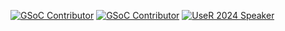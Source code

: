 
[![GSoC Contributor](https://abhi-1u.github.io/template_samples/img/gsoc22.svg)](https://summerofcode.withgoogle.com/programs/2022/projects/8jppNXtC) 
[![GSoC Contributor](https://abhi-1u.github.io/template_samples/img/gsoc23.svg)](https://summerofcode.withgoogle.com/programs/2023/projects/4ygPTJA9)
[![UseR 2024 Speaker](https://abhi-1u.github.io/template_samples/img/keynote-speaker-user-conference-2024.png)](https://events.linuxfoundation.org/user/)

<!--
**Abhi-1U/Abhi-1U** is a ✨ _special_ ✨ repository because its `README.md` (this file) appears on your GitHub profile.

Here are some ideas to get you started:

- 🔭 I’m currently working on ...
- 🌱 I’m currently learning ...
- 👯 I’m looking to collaborate on ...
- 🤔 I’m looking for help with ...
- 💬 Ask me about ...
- 📫 How to reach me: ...
- 😄 Pronouns: ...
- ⚡ Fun fact: ...
-->
